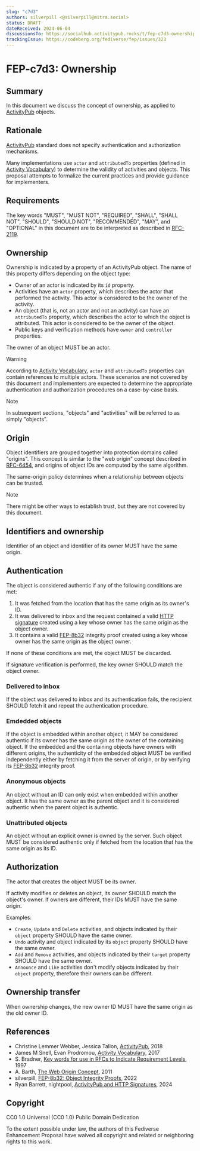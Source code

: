 ```yaml
---
slug: "c7d3"
authors: silverpill <@silverpill@mitra.social>
status: DRAFT
dateReceived: 2024-06-04
discussionsTo: https://socialhub.activitypub.rocks/t/fep-c7d3-ownership/4292
trackingIssue: https://codeberg.org/fediverse/fep/issues/323
---
```

# FEP-c7d3: Ownership

## Summary

In this document we discuss the concept of ownership, as applied to [ActivityPub] objects.

## Rationale

[ActivityPub] standard does not specify authentication and authorization mechanisms.

Many implementations use `actor` and `attributedTo` properties (defined in [Activity Vocabulary][ActivityVocabulary]) to determine the validity of activities and objects. This proposal attempts to formalize the current practices and provide guidance for implementers.

## Requirements

The key words "MUST", "MUST NOT", "REQUIRED", "SHALL", "SHALL NOT", "SHOULD", "SHOULD NOT", "RECOMMENDED", "MAY", and "OPTIONAL" in this document are to be interpreted as described in [RFC-2119].

## Ownership

Ownership is indicated by a property of an ActivityPub object. The name of this property differs depending on the object type:

- Owner of an actor is indicated by its `id` property.
- Activities have an `actor` property, which describes the actor that performed the activity. This actor is considered to be the owner of the activity.
- An object (that is, not an actor and not an activity) can have an `attributedTo` property, which describes the actor to which the object is attributed. This actor is considered to be the owner of the object.
- Public keys and verification methods have `owner` and `controller` properties.

The owner of an object MUST be an actor.

>[!WARNING]
> According to [Activity Vocabulary][ActivityVocabulary], `actor` and `attributedTo` properties can contain references to multiple actors. These scenarios are not covered by this document and implementers are expected to determine the appropriate authentication and authorization procedures on a case-by-case basis.

>[!NOTE]
> In subsequent sections, "objects" and "activities" will be referred to as simply "objects".

## Origin

Object identifiers are grouped together into protection domains called "origins". This concept is similar to the "web origin" concept described in [RFC-6454], and origins of object IDs are computed by the same algorithm.

The same-origin policy determines when a relationship between objects can be trusted.

>[!NOTE]
> There might be other ways to establish trust, but they are not covered by this document.

## Identifiers and ownership

Identifier of an object and identifier of its owner MUST have the same origin.

## Authentication

The object is considered authentic if any of the following conditions are met:

1. It was fetched from the location that has the same origin as its owner's ID.
2. It was delivered to inbox and the request contained a valid [HTTP signature][HttpSig] created using a key whose owner has the same origin as the object owner.
3. It contains a valid [FEP-8b32] integrity proof created using a key whose owner has the same origin as the object owner.

If none of these conditions are met, the object MUST be discarded.

If signature verification is performed, the key owner SHOULD match the object owner.

### Delivered to inbox

If the object was delivered to inbox and its authentication fails, the recipient SHOULD fetch it and repeat the authentication procedure.

### Emdedded objects

If the object is embedded within another object, it MAY be considered authentic if its owner has the same origin as the owner of the containing object. If the embedded and the containing objects have owners with different origins, the authenticity of the embedded object MUST be verified independently either by fetching it from the server of origin, or by verifying its [FEP-8b32] integrity proof.

### Anonymous objects

An object without an ID can only exist when embedded within another object. It has the same owner as the parent object and it is considered authentic when the parent object is authentic.

### Unattributed objects

An object without an explicit owner is owned by the server. Such object MUST be considered authentic only if fetched from the location that has the same origin as its ID.

## Authorization

The actor that creates the object MUST be its owner.

If activity modifies or deletes an object, its owner SHOULD match the object's owner. If owners are different, their IDs MUST have the same origin.

Examples:

- `Create`, `Update` and `Delete` activities, and objects indicated by their `object` property SHOULD have the same owner.
- `Undo` activity and object indicated by its `object` property SHOULD have the same owner.
- `Add` and `Remove` activities, and objects indicated by their `target` property SHOULD have the same owner.
- `Announce` and `Like` activities don't modify objects indicated by their `object` property, therefore their owners can be different.

## Ownership transfer

When ownership changes, the new owner ID MUST have the same origin as the old owner ID.

## References

- Christine Lemmer Webber, Jessica Tallon, [ActivityPub][ActivityPub], 2018
- James M Snell, Evan Prodromou, [Activity Vocabulary][ActivityVocabulary], 2017
- S. Bradner, [Key words for use in RFCs to Indicate Requirement Levels][RFC-2119], 1997
- A. Barth, [The Web Origin Concept][RFC-6454], 2011
- silverpill, [FEP-8b32: Object Integrity Proofs][FEP-8b32], 2022
- Ryan Barrett, nightpool, [ActivityPub and HTTP Signatures][HttpSig], 2024

[ActivityPub]: https://www.w3.org/TR/activitypub/
[ActivityVocabulary]: https://www.w3.org/TR/activitystreams-vocabulary/
[RFC-2119]: https://tools.ietf.org/html/rfc2119.html
[RFC-6454]: https://www.rfc-editor.org/rfc/rfc6454.html
[FEP-8b32]: https://codeberg.org/fediverse/fep/src/branch/main/fep/8b32/fep-8b32.md
[HttpSig]: https://swicg.github.io/activitypub-http-signature/

## Copyright

CC0 1.0 Universal (CC0 1.0) Public Domain Dedication

To the extent possible under law, the authors of this Fediverse Enhancement Proposal have waived all copyright and related or neighboring rights to this work.
